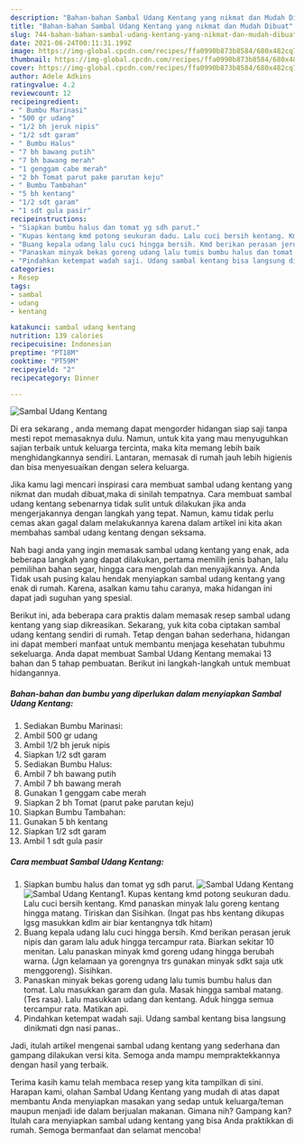 ```yaml
---
description: "Bahan-bahan Sambal Udang Kentang yang nikmat dan Mudah Dibuat"
title: "Bahan-bahan Sambal Udang Kentang yang nikmat dan Mudah Dibuat"
slug: 744-bahan-bahan-sambal-udang-kentang-yang-nikmat-dan-mudah-dibuat
date: 2021-06-24T00:11:31.199Z
image: https://img-global.cpcdn.com/recipes/ffa0990b873b8584/680x482cq70/sambal-udang-kentang-foto-resep-utama.jpg
thumbnail: https://img-global.cpcdn.com/recipes/ffa0990b873b8584/680x482cq70/sambal-udang-kentang-foto-resep-utama.jpg
cover: https://img-global.cpcdn.com/recipes/ffa0990b873b8584/680x482cq70/sambal-udang-kentang-foto-resep-utama.jpg
author: Adele Adkins
ratingvalue: 4.2
reviewcount: 12
recipeingredient:
- " Bumbu Marinasi"
- "500 gr udang"
- "1/2 bh jeruk nipis"
- "1/2 sdt garam"
- " Bumbu Halus"
- "7 bh bawang putih"
- "7 bh bawang merah"
- "1 genggam cabe merah"
- "2 bh Tomat parut pake parutan keju"
- " Bumbu Tambahan"
- "5 bh kentang"
- "1/2 sdt garam"
- "1 sdt gula pasir"
recipeinstructions:
- "Siapkan bumbu halus dan tomat yg sdh parut."
- "Kupas kentang kmd potong seukuran dadu. Lalu cuci bersih kentang. Kmd panaskan minyak lalu goreng kentang hingga matang. Tiriskan dan Sisihkan. (Ingat pas hbs kentang dikupas lgsg masukkan kdlm air biar kentangnya tdk hitam)"
- "Buang kepala udang lalu cuci hingga bersih. Kmd berikan perasan jeruk nipis dan garam lalu aduk hingga tercampur rata. Biarkan sekitar 10 menitan. Lalu panaskan minyak kmd goreng udang hingga berubah warna. (Jgn kelamaan ya gorengnya trs gunakan minyak sdkt saja utk menggoreng). Sisihkan."
- "Panaskan minyak bekas goreng udang lalu tumis bumbu halus dan tomat. Lalu masukkan garam dan gula. Masak hingga sambal matang. (Tes rasa). Lalu masukkan udang dan kentang. Aduk hingga semua tercampur rata. Matikan api."
- "Pindahkan ketempat wadah saji. Udang sambal kentang bisa langsung dinikmati dgn nasi panas.."
categories:
- Resep
tags:
- sambal
- udang
- kentang

katakunci: sambal udang kentang 
nutrition: 139 calories
recipecuisine: Indonesian
preptime: "PT18M"
cooktime: "PT59M"
recipeyield: "2"
recipecategory: Dinner

---
```



![Sambal Udang Kentang](https://img-global.cpcdn.com/recipes/ffa0990b873b8584/680x482cq70/sambal-udang-kentang-foto-resep-utama.jpg)

Di era  sekarang , anda memang dapat mengorder hidangan siap saji tanpa mesti repot memasaknya dulu. Namun, untuk kita yang mau menyuguhkan sajian terbaik untuk keluarga tercinta, maka kita memang lebih baik menghidangkannya sendiri. Lantaran, memasak di rumah jauh lebih higienis dan bisa menyesuaikan dengan selera keluarga.

Jika kamu lagi mencari inspirasi cara membuat sambal udang kentang yang nikmat dan mudah dibuat,maka di sinilah tempatnya. Cara membuat sambal udang kentang  sebenarnya tidak sulit untuk dilakukan jika anda mengerjakannya dengan langkah yang tepat. Namun, kamu tidak perlu cemas akan gagal dalam melakukannya 
karena dalam artikel ini kita akan membahas sambal udang kentang dengan seksama.  



Nah bagi anda yang ingin memasak sambal udang kentang yang enak, ada beberapa langkah yang dapat dilakukan, pertama memilih jenis bahan, lalu pemilihan bahan segar, hingga cara mengolah dan menyajikannya. Anda Tidak usah pusing kalau hendak menyiapkan sambal udang kentang yang enak di rumah. Karena, asalkan kamu  tahu caranya, maka hidangan ini dapat jadi suguhan yang spesial.

Berikut ini, ada beberapa cara praktis  dalam memasak resep sambal udang kentang yang siap dikreasikan. Sekarang, yuk kita coba ciptakan sambal udang kentang sendiri di rumah. Tetap dengan bahan sederhana, hidangan ini dapat memberi manfaat untuk membantu menjaga kesehatan tubuhmu sekeluarga. Anda dapat membuat Sambal Udang Kentang memakai 13 bahan dan 5 tahap pembuatan. Berikut ini langkah-langkah untuk membuat hidangannya.

<!--inarticleads1-->

##### Bahan-bahan dan bumbu yang diperlukan dalam menyiapkan Sambal Udang Kentang:

1. Sediakan  Bumbu Marinasi:
1. Ambil 500 gr udang
1. Ambil 1/2 bh jeruk nipis
1. Siapkan 1/2 sdt garam
1. Sediakan  Bumbu Halus:
1. Ambil 7 bh bawang putih
1. Ambil 7 bh bawang merah
1. Gunakan 1 genggam cabe merah
1. Siapkan 2 bh Tomat (parut pake parutan keju)
1. Siapkan  Bumbu Tambahan:
1. Gunakan 5 bh kentang
1. Siapkan 1/2 sdt garam
1. Ambil 1 sdt gula pasir




<!--inarticleads2-->

##### Cara membuat Sambal Udang Kentang:

1. Siapkan bumbu halus dan tomat yg sdh parut.
<img src="https://img-global.cpcdn.com/steps/0a266003f65a980a/160x128cq70/sambal-udang-kentang-langkah-memasak-1-foto.jpg" alt="Sambal Udang Kentang"><img src="https://img-global.cpcdn.com/steps/f523e6898dd67795/160x128cq70/sambal-udang-kentang-langkah-memasak-1-foto.jpg" alt="Sambal Udang Kentang">1. Kupas kentang kmd potong seukuran dadu. Lalu cuci bersih kentang. Kmd panaskan minyak lalu goreng kentang hingga matang. Tiriskan dan Sisihkan. (Ingat pas hbs kentang dikupas lgsg masukkan kdlm air biar kentangnya tdk hitam)
1. Buang kepala udang lalu cuci hingga bersih. Kmd berikan perasan jeruk nipis dan garam lalu aduk hingga tercampur rata. Biarkan sekitar 10 menitan. Lalu panaskan minyak kmd goreng udang hingga berubah warna. (Jgn kelamaan ya gorengnya trs gunakan minyak sdkt saja utk menggoreng). Sisihkan.
1. Panaskan minyak bekas goreng udang lalu tumis bumbu halus dan tomat. Lalu masukkan garam dan gula. Masak hingga sambal matang. (Tes rasa). Lalu masukkan udang dan kentang. Aduk hingga semua tercampur rata. Matikan api.
1. Pindahkan ketempat wadah saji. Udang sambal kentang bisa langsung dinikmati dgn nasi panas..




Jadi, itulah artikel mengenai  sambal udang kentang  yang sederhana dan gampang dilakukan versi kita. Semoga anda mampu mempraktekkannya dengan hasil yang terbaik. 

Terima kasih kamu telah membaca resep yang kita tampilkan di sini. Harapan kami, olahan  Sambal Udang Kentang yang mudah di atas dapat membantu Anda menyiapkan masakan yang sedap untuk keluarga/teman maupun menjadi ide dalam berjualan makanan. Gimana nih? Gampang kan? Itulah cara menyiapkan sambal udang kentang yang bisa Anda praktikkan di rumah. Semoga bermanfaat dan selamat mencoba!

